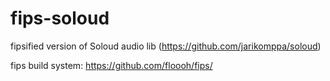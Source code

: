 # fips-soloud

fipsified version of Soloud audio lib (https://github.com/jarikomppa/soloud)

fips build system: https://github.com/floooh/fips/

